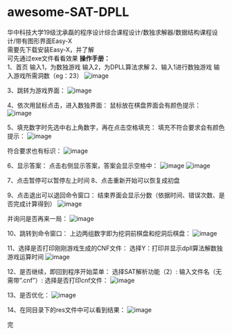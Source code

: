 # awesome-SAT-DPLL
华中科技大学19级沈承磊的程序设计综合课程设计/数独求解器/数据结构课程设计/带有图形界面Easy-X  
需要先下载安装Easy-X，并了解  
可先通过exe文件看看效果
**操作手册：**  
1、首页
输入1，为数独游戏
输入2，为DPLL算法求解
2、输入1进行数独游戏
输入游戏所需洞数（eg：23）
![image](https://user-images.githubusercontent.com/67963293/162596762-2363ba03-d353-4807-ab57-a72e8539e27d.png)

3、跳转为游戏界面：
![image](https://user-images.githubusercontent.com/67963293/162596769-cbfcab19-f35e-408e-8aea-b3696097fc01.png)

4、依次用鼠标点击，进入数独界面：
鼠标放在棋盘界面会有颜色提示：
![image](https://user-images.githubusercontent.com/67963293/162596770-4ef7de50-c13e-4b3f-8fb5-dd934c539e3a.png)

5、填充数字时先选中右上角数字，再在点击空格填充：
填充不符合要求会有颜色提示：
![image](https://user-images.githubusercontent.com/67963293/162596778-b9a0fd3f-b96c-420d-a4c3-31135d3e9ab8.png)

符合要求也有标识：
![image](https://user-images.githubusercontent.com/67963293/162596779-a3828d00-4fbf-43d6-8f7b-28d17d580c0b.png)

6、显示答案：
点击右侧显示答案，答案会显示空格中：
![image](https://user-images.githubusercontent.com/67963293/162596792-63896fbc-8379-4cc1-937d-2e1a7dc12b07.png)
![image](https://user-images.githubusercontent.com/67963293/162596795-6d9db339-bfa7-49d2-870b-a12bda964216.png)


7、点击暂停可以暂停左上时间
8、点击重新开始可以恢复成初盘


9、点击退出可以退回命令窗口：
结束界面会显示分数（依据时间、错误次数、是否完成计算得到）
![image](https://user-images.githubusercontent.com/67963293/162596797-ef345c94-f983-4866-9510-4a9841e3ed83.png)

并询问是否再来一局：
![image](https://user-images.githubusercontent.com/67963293/162596798-b25c08f1-70b3-475d-bdd6-9ef6f2d78273.png)

10、跳转到命令窗口：
上边两组数字即为挖洞前棋盘和挖洞后棋盘：
![image](https://user-images.githubusercontent.com/67963293/162596806-efe06b67-9199-49af-b8bd-dc96d77530c7.png)

11、选择是否打印刚刚游戏生成的CNF文件：
选择Y：打印并显示dpll算法解数独游戏运算时间
![image](https://user-images.githubusercontent.com/67963293/162596808-e51e9122-2a8c-4665-a746-f3b9a4ab9c7d.png)

12、是否继续，即回到程序开始菜单：
选择SAT解析功能（2）:
输入文件名（无需带”.cnf”）:
选择是否打印cnf文件：
![image](https://user-images.githubusercontent.com/67963293/162596809-5b0cda80-7db8-4d5d-a909-6daf1c25a292.png)

13、是否优化：
![image](https://user-images.githubusercontent.com/67963293/162596810-850d14d1-0748-4da5-8e33-aeaa838e4247.png)

14、在同目录下的res文件中可以看到结果：
![image](https://user-images.githubusercontent.com/67963293/162596811-3881236a-12ff-44e0-a07b-a94fbdd50710.png)

完

